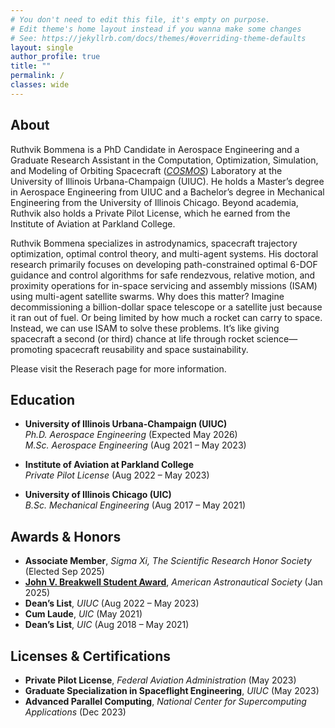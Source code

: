 ```yaml
---
# You don't need to edit this file, it's empty on purpose.
# Edit theme's home layout instead if you wanna make some changes
# See: https://jekyllrb.com/docs/themes/#overriding-theme-defaults
layout: single
author_profile: true
title: ""
permalink: /
classes: wide
---
```


<script type="application/ld+json">
{
  "@context": "https://schema.org",
  "@type": "Person",
  "name": "Ruthvik Bommena",
  "url": "https://ruthvik-bommena.github.io/",
  "image": "https://ruthvik-bommena.github.io/assets/images/RuthvikBommena_Headshot.jpg",
  "jobTitle": "Aerospace Engineer & Ph.D. Candidate",
  "affiliation": {
    "@type": "Organization",
    "name": "University of Illinois Urbana-Champaign"
  },
  "sameAs": [
    "https://www.linkedin.com/in/ruthvik-bommena/",
    "https://github.com/ruthvik-bommena",
    "https://scholar.google.com/citations?user=qiCtdTcAAAAJ&hl=en",
    "https://orcid.org/0000-0002-2702-7057"
  ]
}
</script>

## About

Ruthvik Bommena is a PhD Candidate in Aerospace Engineering and a Graduate Research Assistant in the Computation, Optimization, Simulation, and Modeling of Orbiting Spacecraft (<a href="https://woollands.web.illinois.edu/" target="_blank" style="color:inherit; text-decoration:underline;">*COSMOS*</a>) Laboratory at the University of Illinois Urbana-Champaign (UIUC). He holds a Master’s degree in Aerospace Engineering from UIUC and a Bachelor’s degree in Mechanical Engineering from the University of Illinois Chicago. Beyond academia, Ruthvik also holds a Private Pilot License, which he earned from the Institute of Aviation at Parkland College.

Ruthvik Bommena specializes in astrodynamics, spacecraft trajectory optimization, optimal control theory, and multi-agent systems. His doctoral research primarily focuses on developing path-constrained optimal 6-DOF guidance and control algorithms for safe rendezvous, relative motion, and proximity operations for in-space servicing and assembly missions (ISAM) using multi-agent satellite swarms. Why does this matter? Imagine decommissioning a billion-dollar space telescope or a satellite just because it ran out of fuel. Or being limited by how much a rocket can carry to space. Instead, we can use ISAM to solve these problems. It’s like giving spacecraft a second (or third) chance at life through rocket science—promoting spacecraft reusability and space sustainability.

Please visit the Reserach page for more information.

## Education

- **University of Illinois Urbana-Champaign (UIUC)**  
  *Ph.D. Aerospace Engineering* (Expected May 2026)  
  *M.Sc. Aerospace Engineering* (Aug 2021 – May 2023)

- **Institute of Aviation at Parkland College**  
  *Private Pilot License* (Aug 2022 – May 2023)

- **University of Illinois Chicago (UIC)**  
  *B.Sc. Mechanical Engineering* (Aug 2017 – May 2021)

## Awards & Honors

- **Associate Member**, *Sigma Xi, The Scientific Research Honor Society* (Elected Sep 2025)
- <a href="https://www.space-flight.org/docs/Breakwell/Breakwell_winners.html" target="_blank">**John V. Breakwell Student Award**</a>, *American Astronautical Society* (Jan 2025)  
- **Dean’s List**, *UIUC* (Aug 2022 – May 2023)  
- **Cum Laude**, *UIC* (May 2021)  
- **Dean’s List**, *UIC* (Aug 2018 – May 2021)

## Licenses & Certifications

- **Private Pilot License**, *Federal Aviation Administration* (May 2023)  
- **Graduate Specialization in Spaceflight Engineering**, *UIUC* (May 2023)  
- **Advanced Parallel Computing**, *National Center for Supercomputing Applications* (Dec 2023)

